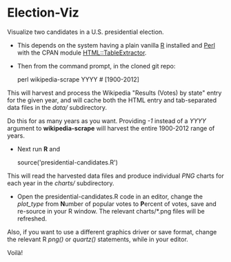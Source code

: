 Election-Viz
============

Visualize two candidates in a U.S. presidential election.

* This depends on the system having a plain vanilla
[R](http://cran.r-project.org/mirrors.html) installed and
[Perl](http://www.perl.org/get.html) with the CPAN module
[HTML::TableExtractor](https://metacpan.org/module/HTML::TableExtractor).

* Then from the command prompt, in the cloned git repo:

    perl wikipedia-scrape YYYY  # [1900-2012]

This will harvest and process the Wikipedia "Results (Votes) by state" entry for
the given year, and will cache both the HTML entry and tab-separated data files
in the *data/* subdirectory.

Do this for as many years as you want.  Providing *-1* instead of a *YYYY*
argument to **wikipedia-scrape** will harvest the entire 1900-2012 range of years.

* Next run **R** and

    source('presidential-candidates.R')

This will read the harvested data files and produce individual *PNG* charts for
each year in the *charts/* subdirectory.

* Open the presidential-candidates.R code in an editor, change the *plot_type*
from **N**umber of popular votes to **P**ercent of votes, save and re-source in
your R window.  The relevant charts/*.png files will be refreshed.

Also, if you want to use a different graphics driver or save format, change the
relevant R *png()* or *quartz()* statements, while in your editor.

Voilà!
